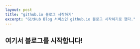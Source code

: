 ```yaml
---
layout: post
title: "github.io 블로그 시작하기"
excerpt: "GitHub Blog 서비스인 github.io 블로그 시작하기로 했다."
---
```


## 여기서 블로그를 시작합니다!
